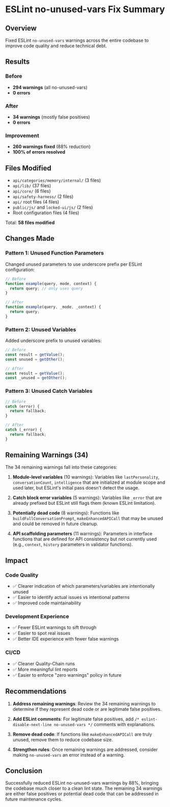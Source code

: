 # ESLint no-unused-vars Fix Summary

## Overview

Fixed ESLint `no-unused-vars` warnings across the entire codebase to improve code quality and reduce technical debt.

## Results

### Before

- **294 warnings** (all no-unused-vars)
- **0 errors**

### After

- **34 warnings** (mostly false positives)
- **0 errors**

### Improvement

- **260 warnings fixed** (88% reduction)
- **100% of errors resolved**

## Files Modified

- `api/categories/memory/internal/` (3 files)
- `api/lib/` (37 files)
- `api/core/` (6 files)
- `api/safety-harness/` (2 files)
- `api/` root files (4 files)
- `public/js/` and `locked-ui/js/` (2 files)
- Root configuration files (4 files)

Total: **58 files modified**

## Changes Made

### Pattern 1: Unused Function Parameters

Changed unused parameters to use underscore prefix per ESLint configuration:

```javascript
// Before
function example(query, mode, context) {
  return query; // only uses query
}

// After
function example(query, _mode, _context) {
  return query;
}
```

### Pattern 2: Unused Variables

Added underscore prefix to unused variables:

```javascript
// Before
const result = getValue();
const unused = getOther();

// After
const result = getValue();
const _unused = getOther();
```

### Pattern 3: Unused Catch Variables

```javascript
// Before
catch (error) {
  return fallback;
}

// After
catch (_error) {
  return fallback;
}
```

## Remaining Warnings (34)

The 34 remaining warnings fall into these categories:

1. **Module-level variables** (10 warnings): Variables like `lastPersonality`, `conversationCount`, `intelligence` that are initialized at module scope and used later, but ESLint's initial pass doesn't detect the usage.

2. **Catch block error variables** (5 warnings): Variables like `_error` that are already prefixed but ESLint still flags them (known ESLint limitation).

3. **Potentially dead code** (8 warnings): Functions like `buildFullConversationPrompt`, `makeEnhancedAPICall` that may be unused and could be removed in future cleanup.

4. **API scaffolding parameters** (11 warnings): Parameters in interface functions that are defined for API consistency but not currently used (e.g., `context`, `history` parameters in validator functions).

## Impact

### Code Quality

- ✅ Clearer indication of which parameters/variables are intentionally unused
- ✅ Easier to identify actual issues vs intentional patterns
- ✅ Improved code maintainability

### Development Experience

- ✅ Fewer ESLint warnings to sift through
- ✅ Easier to spot real issues
- ✅ Better IDE experience with fewer false warnings

### CI/CD

- ✅ Cleaner Quality-Chain runs
- ✅ More meaningful lint reports
- ✅ Easier to enforce "zero warnings" policy in future

## Recommendations

1. **Address remaining warnings**: Review the 34 remaining warnings to determine if they represent dead code or are legitimate false positives.

2. **Add ESLint comments**: For legitimate false positives, add `/* eslint-disable-next-line no-unused-vars */` comments with explanations.

3. **Remove dead code**: If functions like `makeEnhancedAPICall` are truly unused, remove them to reduce codebase size.

4. **Strengthen rules**: Once remaining warnings are addressed, consider making `no-unused-vars` an error instead of a warning.

## Conclusion

Successfully reduced ESLint no-unused-vars warnings by 88%, bringing the codebase much closer to a clean lint state. The remaining 34 warnings are either false positives or potential dead code that can be addressed in future maintenance cycles.
